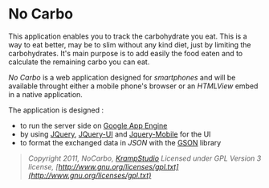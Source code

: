 # No Carbo #

This application enables you to track the carbohydrate you eat.
This is a way to eat better, may be to slim without any kind diet, just by limiting the carbohydrates.
It's main purpose is to add easily the food eaten and to calculate the remaining carbo you can eat.

*No Carbo* is a web application designed for _smartphones_ and will be available throught either a mobile phone's browser or an _HTMLView_ embed in a native application.

The application is designed :

 - to run the server side on [Google App Engine](http://) 
 - by using [JQuery](http://www.jquery.com), [JQuery-UI](http://jqueryui.com/) and [Jquery-Mobile](http://www.jquerymobile.com) for the UI
 - to format the exchanged data in _JSON_ with the [GSON](http://sites.google.com/site/gson) library
 
> _Copyright 2011, NoCarbo, [KrampStudio](http://www.krampstudio.com)_
> _Licensed under GPL Version 3 license, [http://www.gnu.org/licenses/gpl.txt](http://www.gnu.org/licenses/gpl.txt)_ 